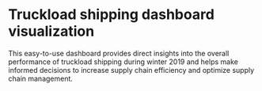 # Truckload shipping dashboard visualization
This easy-to-use dashboard provides direct insights into the overall performance of truckload shipping during winter 2019 
and helps make informed decisions to increase supply chain efficiency and optimize supply chain management.
